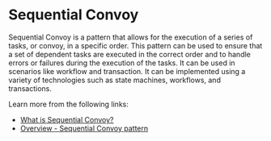 # Sequential Convoy

Sequential Convoy is a pattern that allows for the execution of a series of tasks, or convoy, in a specific order. This pattern can be used to ensure that a set of dependent tasks are executed in the correct order and to handle errors or failures during the execution of the tasks. It can be used in scenarios like workflow and transaction. It can be implemented using a variety of technologies such as state machines, workflows, and transactions.

Learn more from the following links:

- [What is Sequential Convoy?](https://learn.microsoft.com/en-us/biztalk/core/sequential-convoys)
- [Overview - Sequential Convoy pattern](https://learn.microsoft.com/en-us/azure/architecture/patterns/sequential-convoy)
